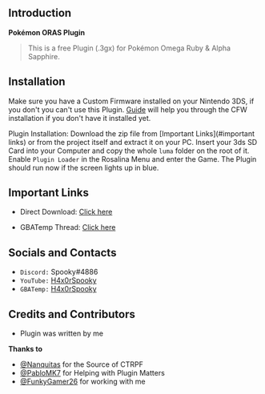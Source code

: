 ## Introduction
**Pokémon ORAS Plugin**
> This is a free Plugin (.3gx) for Pokémon Omega Ruby & Alpha Sapphire.

## Installation
Make sure you have a Custom Firmware installed on your Nintendo 3DS, if you don't you can't use this Plugin. [Guide](https://3ds.hacks.guide/) will help you through the CFW installation if you don't have it installed yet.

Plugin Installation: Download the zip file from [Important Links](#important links) or from the project itself and extract it on your PC. Insert your 3ds SD Card into your Computer and copy the whole `luma` folder on the root of it. Enable `Plugin Loader` in the Rosalina Menu and enter the Game. The Plugin should run now if the screen lights up in blue.

## Important Links
* Direct Download: [Click here](https://github.com/H4x0rSpooky/PKMN-ORAS-Plugin.git)

* GBATemp Thread: [Click here](link)

## Socials and Contacts
* `Discord:` Spooky#4886
* `YouTube:` [H4x0rSpooky](https://www.youtube.com/channel/UC-SFdCwwq3H1wJNKCsKMGPw)
* `GBATemp:` [H4x0rSpooky](https://gbatemp.net/members/h4x0rspooky.517131/)

## Credits and Contributors

* Plugin was written by me

**Thanks to**
* [@Nanquitas](https://github.com/Nanquitas/) for the Source of CTRPF
* [@PabloMK7](https://github.com/mariohackandglitch/) for Helping with Plugin Matters
* [@FunkyGamer26](https://www.youtube.com/channel/UCu_YHU4ZHWORABbD-aosqPg) for working with me
